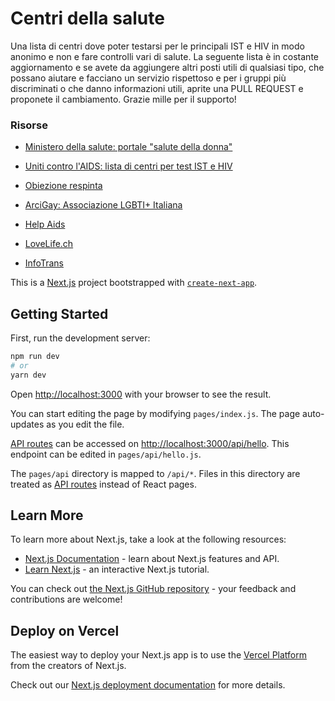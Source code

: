 # Centri della salute
Una lista di centri dove poter testarsi per le principali IST e HIV in modo anonimo e non e fare controlli vari di salute. La seguente lista è in costante aggiornamento e se avete da aggiungere altri posti utili di qualsiasi tipo, che possano aiutare e facciano un servizio rispettoso e per i gruppi più discriminati o che danno informazioni utili, aprite una PULL REQUEST e proponete il cambiamento. Grazie mille per il supporto!


### Risorse

- [Ministero della salute: portale "salute della donna"](http://www.salute.gov.it/portale/donna/consultoriDonna.jsp?lingua=italiano&id=4524&area=Salute%20donna&menu=consultori)

- [Uniti contro l'AIDS: lista di centri per test IST e HIV](https://www.uniticontrolaids.it/aids-ist/test/dove.aspx)

- [Obiezione respinta](https://obiezionerespinta.info/)

- [ArciGay: Associazione LGBTI+ Italiana](https://www.arcigay.it/sedi/)

- [Help Aids](http://www.helpaids.it/dove)

- [LoveLife.ch](https://www.lovelife.ch/it/sesso-si-ma-sicuro-tutto-sul-safer-sex/)

- [InfoTrans](https://www.infotrans.it/it-schede-3-mappa_servizi_transgender)

This is a [Next.js](https://nextjs.org/) project bootstrapped with [`create-next-app`](https://github.com/vercel/next.js/tree/canary/packages/create-next-app).

## Getting Started

First, run the development server:

```bash
npm run dev
# or
yarn dev
```

Open [http://localhost:3000](http://localhost:3000) with your browser to see the result.

You can start editing the page by modifying `pages/index.js`. The page auto-updates as you edit the file.

[API routes](https://nextjs.org/docs/api-routes/introduction) can be accessed on [http://localhost:3000/api/hello](http://localhost:3000/api/hello). This endpoint can be edited in `pages/api/hello.js`.

The `pages/api` directory is mapped to `/api/*`. Files in this directory are treated as [API routes](https://nextjs.org/docs/api-routes/introduction) instead of React pages.

## Learn More

To learn more about Next.js, take a look at the following resources:

- [Next.js Documentation](https://nextjs.org/docs) - learn about Next.js features and API.
- [Learn Next.js](https://nextjs.org/learn) - an interactive Next.js tutorial.

You can check out [the Next.js GitHub repository](https://github.com/vercel/next.js/) - your feedback and contributions are welcome!

## Deploy on Vercel

The easiest way to deploy your Next.js app is to use the [Vercel Platform](https://vercel.com/import?utm_medium=default-template&filter=next.js&utm_source=create-next-app&utm_campaign=create-next-app-readme) from the creators of Next.js.

Check out our [Next.js deployment documentation](https://nextjs.org/docs/deployment) for more details.

